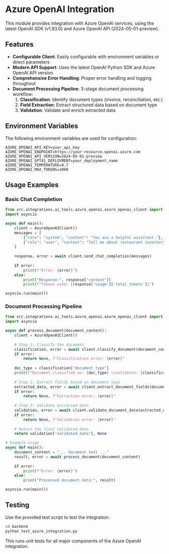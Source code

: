 # Azure OpenAI Integration

This module provides integration with Azure OpenAI services, using the latest OpenAI SDK (v1.93.0) and Azure OpenAI API (2024-05-01-preview).

## Features

- **Configurable Client**: Easily configurable with environment variables or direct parameters
- **Modern API Support**: Uses the latest OpenAI Python SDK and Azure OpenAI API version
- **Comprehensive Error Handling**: Proper error handling and logging throughout
- **Document Processing Pipeline**: 3-stage document processing workflow:
  1. **Classification**: Identify document types (invoice, reconciliation, etc.)
  2. **Field Extraction**: Extract structured data based on document type
  3. **Validation**: Validate and enrich extracted data

## Environment Variables

The following environment variables are used for configuration:

```
AZURE_OPENAI_API_KEY=your_api_key
AZURE_OPENAI_ENDPOINT=https://your-resource.openai.azure.com
AZURE_OPENAI_API_VERSION=2024-05-01-preview
AZURE_OPENAI_GPT41_DEPLOYMENT=your_deployment_name
AZURE_OPENAI_TEMPERATURE=0.7
AZURE_OPENAI_MAX_TOKENS=2000
```

## Usage Examples

### Basic Chat Completion

```python
from src.integrations.ai_tools.azure_openai.azure_openai_client import AzureOpenAIClient
import asyncio

async def main():
    client = AzureOpenAIClient()
    messages = [
        {"role": "system", "content": "You are a helpful assistant."},
        {"role": "user", "content": "Tell me about restaurant inventory management."}
    ]
    
    response, error = await client.send_chat_completion(messages)
    
    if error:
        print(f"Error: {error}")
    else:
        print("Response:", response["content"])
        print(f"Tokens used: {response['usage']['total_tokens']}")

asyncio.run(main())
```

### Document Processing Pipeline

```python
from src.integrations.ai_tools.azure_openai.azure_openai_client import AzureOpenAIClient
import asyncio

async def process_document(document_content):
    client = AzureOpenAIClient()
    
    # Step 1: Classify the document
    classification, error = await client.classify_document(document_content)
    if error:
        return None, f"Classification error: {error}"
    
    doc_type = classification["document_type"]
    print(f"Document classified as: {doc_type} (confidence: {classification['confidence']})")
    
    # Step 2: Extract fields based on document type
    extracted_data, error = await client.extract_document_fields(document_content, doc_type)
    if error:
        return None, f"Extraction error: {error}"
    
    # Step 3: Validate extracted data
    validation, error = await client.validate_document_data(extracted_data, doc_type)
    if error:
        return None, f"Validation error: {error}"
    
    # Return the final validated data
    return validation["validated_data"], None

# Example usage
async def main():
    document_content = "... document text ..."
    result, error = await process_document(document_content)
    
    if error:
        print(f"Error: {error}")
    else:
        print("Processed document data:", result)

asyncio.run(main())
```

## Testing

Use the provided test script to test the integration:

```bash
cd backend
python test_azure_integration.py
```

This runs unit tests for all major components of the Azure OpenAI integration.